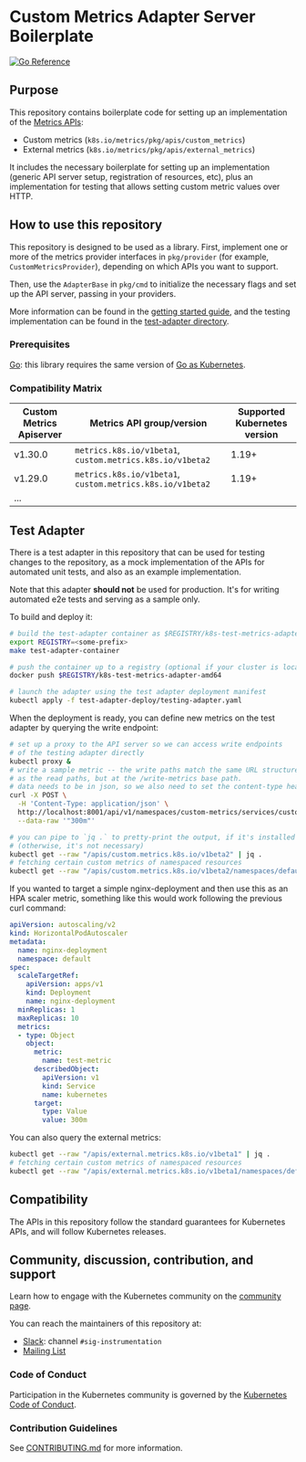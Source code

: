 # Custom Metrics Adapter Server Boilerplate

[![Go Reference](https://pkg.go.dev/badge/sigs.k8s.io/custom-metrics-apiserver.svg)](https://pkg.go.dev/sigs.k8s.io/custom-metrics-apiserver)

## Purpose

This repository contains boilerplate code for setting up an implementation
of the [Metrics APIs](https://github.com/kubernetes/metrics):

- Custom metrics (`k8s.io/metrics/pkg/apis/custom_metrics`)
- External metrics (`k8s.io/metrics/pkg/apis/external_metrics`)

It includes the necessary boilerplate for setting up an implementation
(generic API server setup, registration of resources, etc), plus an
implementation for testing that allows setting custom metric values over HTTP.

## How to use this repository

This repository is designed to be used as a library. First, implement one
or more of the metrics provider interfaces in `pkg/provider` (for example,
`CustomMetricsProvider`), depending on which APIs you want to support.

Then, use the `AdapterBase` in `pkg/cmd` to initialize the necessary flags
and set up the API server, passing in your providers.

More information can be found in the [getting started
guide](/docs/getting-started.md), and the testing implementation can be
found in the [test-adapter directory](/test-adapter).

### Prerequisites

[Go](https://go.dev/doc/install): this library requires the same version of
[Go as Kubernetes](https://git.k8s.io/community/contributors/devel/development.md#go).

### Compatibility Matrix

Custom Metrics Apiserver | Metrics API group/version | Supported Kubernetes version
---------------|---------------------------|-----------------------------
v1.30.0          | `metrics.k8s.io/v1beta1`, `custom.metrics.k8s.io/v1beta2`  | 1.19+
v1.29.0          | `metrics.k8s.io/v1beta1`, `custom.metrics.k8s.io/v1beta2`  | 1.19+
... | | 


## Test Adapter

There is a test adapter in this repository that can be used for testing
changes to the repository, as a mock implementation of the APIs for
automated unit tests, and also as an example implementation.

Note that this adapter **should not** be used for production.  It's for
writing automated e2e tests and serving as a sample only.

To build and deploy it:

```bash
# build the test-adapter container as $REGISTRY/k8s-test-metrics-adapter-amd64
export REGISTRY=<some-prefix>
make test-adapter-container

# push the container up to a registry (optional if your cluster is local)
docker push $REGISTRY/k8s-test-metrics-adapter-amd64

# launch the adapter using the test adapter deployment manifest
kubectl apply -f test-adapter-deploy/testing-adapter.yaml
```

When the deployment is ready, you can define new metrics on the test adapter
by querying the write endpoint:

```bash
# set up a proxy to the API server so we can access write endpoints
# of the testing adapter directly
kubectl proxy &
# write a sample metric -- the write paths match the same URL structure
# as the read paths, but at the /write-metrics base path.
# data needs to be in json, so we also need to set the content-type header
curl -X POST \
  -H 'Content-Type: application/json' \
  http://localhost:8001/api/v1/namespaces/custom-metrics/services/custom-metrics-apiserver:http/proxy/write-metrics/namespaces/default/services/kubernetes/test-metric \
  --data-raw '"300m"'
```

```bash
# you can pipe to `jq .` to pretty-print the output, if it's installed
# (otherwise, it's not necessary)
kubectl get --raw "/apis/custom.metrics.k8s.io/v1beta2" | jq .
# fetching certain custom metrics of namespaced resources
kubectl get --raw "/apis/custom.metrics.k8s.io/v1beta2/namespaces/default/services/kubernetes/test-metric" | jq .
```

If you wanted to target a simple nginx-deployment and then use this as an HPA scaler metric, something like this would work following the previous curl command:

```yaml
apiVersion: autoscaling/v2
kind: HorizontalPodAutoscaler
metadata:
  name: nginx-deployment
  namespace: default
spec:
  scaleTargetRef:
    apiVersion: apps/v1
    kind: Deployment
    name: nginx-deployment
  minReplicas: 1
  maxReplicas: 10
  metrics:
  - type: Object
    object:
      metric:
        name: test-metric
      describedObject:
        apiVersion: v1
        kind: Service
        name: kubernetes
      target:
        type: Value
        value: 300m
```

You can also query the external metrics:

```bash
kubectl get --raw "/apis/external.metrics.k8s.io/v1beta1" | jq .
# fetching certain custom metrics of namespaced resources
kubectl get --raw "/apis/external.metrics.k8s.io/v1beta1/namespaces/default/my-external-metric" | jq .
```

## Compatibility

The APIs in this repository follow the standard guarantees for Kubernetes
APIs, and will follow Kubernetes releases.

## Community, discussion, contribution, and support

Learn how to engage with the Kubernetes community on the
[community page](https://kubernetes.io/community/).

You can reach the maintainers of this repository at:

- [Slack](https://slack.k8s.io/): channel `#sig-instrumentation`
- [Mailing List](https://groups.google.com/g/kubernetes-sig-instrumentation)

### Code of Conduct

Participation in the Kubernetes community is governed by the [Kubernetes
Code of Conduct](code-of-conduct.md).

### Contribution Guidelines

See [CONTRIBUTING.md](CONTRIBUTING.md) for more information.
